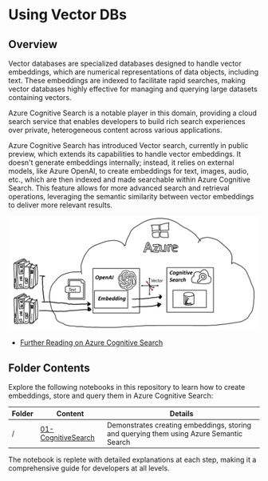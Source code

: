 # Using Vector DBs

## Overview

Vector databases are specialized databases designed to handle vector embeddings, which are numerical representations of data objects, including text. These embeddings are indexed to facilitate rapid searches, making vector databases highly effective for managing and querying large datasets containing vectors.

Azure Cognitive Search is a notable player in this domain, providing a cloud search service that enables developers to build rich search experiences over private, heterogeneous content across various applications. 

Azure Cognitive Search has introduced Vector search, currently in public preview, which extends its capabilities to handle vector embeddings. It doesn't generate embeddings internally; instead, it relies on external models, like Azure OpenAI, to create embeddings for text, images, audio, etc., which are then indexed and made searchable within Azure Cognitive Search. This feature allows for more advanced search and retrieval operations, leveraging the semantic similarity between vector embeddings to deliver more relevant results.

![Overview Vector DB](../../media/img/05_VectorDB/01_OverviewVectorDB.png)

- [Further Reading on Azure Cognitive Search](https://learn.microsoft.com/en-us/azure/search/search-what-is-azure-search)

## Folder Contents

Explore the following notebooks in this repository to learn how to create embeddings, store and query them in Azure Cognitive Search:

| Folder | Content | Details |
| ------ | ------- | ------- |
| / | [01-CognitiveSearch](./01_CognitiveSearch.ipynb) | Demonstrates creating embeddings, storing and querying them using Azure Semantic Search |

The notebook is replete with detailed explanations at each step, making it a comprehensive guide for developers at all levels.